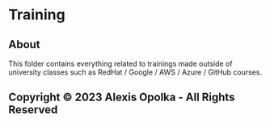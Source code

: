 # Training

## About

This folder contains everything related to trainings made outside
of university classes such as RedHat / Google / AWS / Azure / GitHub courses.

## Copyright &copy; 2023 Alexis Opolka - All Rights Reserved
